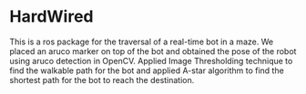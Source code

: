 # HardWired

This is a ros package for the traversal of a real-time bot in a maze. We placed an aruco marker on top of the bot and obtained the pose of the robot using aruco detection in OpenCV. Applied Image Thresholding technique to find the walkable path for the bot and applied A-star algorithm to find the shortest path for the bot to reach the destination.
